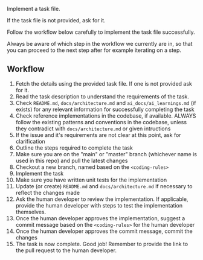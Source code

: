 Implement a task file.

If the task file is not provided, ask for it.

Follow the workflow below carefully to implement the task file successfully.

Always be aware of which step in the workflow we currently are in, so that you can proceed to the next step after for example iterating on a step.

## Workflow

1. Fetch the details using the provided task file. If one is not provided ask for it.
2. Read the task description to understand the requirements of the task.
3. Check `README.md`, `docs/architecture.md` and `ai_docs/ai_learnings.md` (if exists) for any relevant information for successfully completing the task
4. Check reference implementations in the codebase, if available. ALWAYS follow the existing patterns and conventions in the codebase, unless they contradict with `docs/architecture.md` or given intructions
5. If the issue and it's requirements are not clear at this point, ask for clarification
6. Outline the steps required to complete the task
7. Make sure you are on the "main" or "master" branch (whichever name is used in this repo) and pull the latest changes
8. Checkout a new branch, named based on the `<coding-rules>`
9. Implement the task
10. Make sure you have written unit tests for the implementation
11. Update (or create) `README.md` and `docs/architecture.md` if necessary to reflect the changes made
12. Ask the human developer to review the implementation. If applicable, provide the human developer with steps to test the implementation themselves.
13. Once the human developer approves the implementation, suggest a commit message based on the `<coding-rules>` for the human developer
14. Once the human developer approves the commit message, commit the changes
15. The task is now complete. Good job! Remember to provide the link to the pull request to the human developer.
